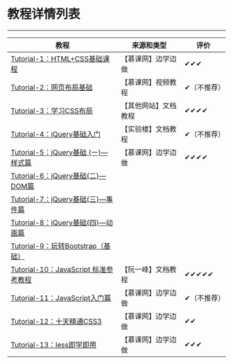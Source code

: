 # 教程详情列表
---
|教程|来源和类型|评价|
|---|---|---|
| [Tutorial-1：HTML+CSS基础课程](https://github.com/ckinmind/WebHub/tree/master/Tutorial/Tutorial-1) | 【慕课网】边学边做 | ✔✔✔ |
| [Tutorial-2：网页布局基础](https://github.com/ckinmind/WebHub/tree/master/Tutorial/Tutorial-2)|【慕课网】视频教程|✔（不推荐）|
| [Tutorial-3：学习CSS布局](https://github.com/ckinmind/WebHub/tree/master/Tutorial/Tutorial-3)|【其他网站】文档教程|✔✔✔✔|
|[Tutorial-4：jQuery基础入门](https://github.com/ckinmind/WebHub/tree/master/Tutorial/Tutorial-4)|【实验楼】文档教程|✔（不推荐）|
|[Tutorial-5：jQuery基础 (一)—样式篇](https://github.com/ckinmind/WebHub/tree/master/Tutorial/Tutorial-5)|【慕课网】边学边做|✔✔✔✔|
|[Tutorial-6：jQuery基础(二)—DOM篇](https://github.com/ckinmind/WebHub/tree/master/Tutorial/Tutorial-6)|  |  |
|[Tutorial-7：jQuery基础(三)—事件篇](https://github.com/ckinmind/WebHub/tree/master/Tutorial/Tutorial-7)|  |  |
|[Tutorial-8：jQuery基础(四)—动画篇](https://github.com/ckinmind/WebHub/tree/master/Tutorial/Tutorial-8)|  |  |
|[Tutorial-9：玩转Bootstrap（基础）](https://github.com/ckinmind/WebHub/tree/master/Tutorial/Tutorial-9)|  |  |
|[Tutorial-10：JavaScript 标准参考教程](https://github.com/ckinmind/WebHub/tree/master/Tutorial/Tutorial-10)| 【阮一峰】文档教程 | ✔✔✔✔✔ |
|[Tutorial-11：JavaScript入门篇](http://www.imooc.com/learn/36)| 【慕课网】边学边做 | ✔（不推荐） |
|[Tutorial-12：十天精通CSS3](https://github.com/ckinmind/WebHub/tree/master/Tutorial/Tutorial12)| 【慕课网】边学边做 | ✔✔|
|[Tutorial-13：less即学即用](https://github.com/ckinmind/WebHub/tree/master/Tutorial/Tutorial13)| 【慕课网】边学边做 | ✔✔✔ |
